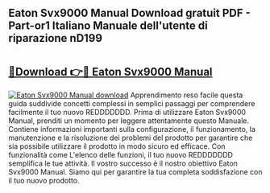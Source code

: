 ## Eaton Svx9000 Manual Download gratuit PDF - Part-or1 Italiano Manuale dell'utente di riparazione nD199

# <h2><a href="http://dfbmbgu.blite.top/?on=Eaton+Svx9000+Manual">🔗Download 👉🔴 Eaton Svx9000 Manual</a></h2>

[![Eaton Svx9000 Manual download](https://i.imgur.com/lujVjoI.png)](http://dfbmbgu.blite.top/?on=Eaton+Svx9000+Manual)
Apprendimento reso facile questa guida suddivide concetti complessi in semplici passaggi per comprendere facilmente il tuo nuovo REDDDDDDD. Prima di utilizzare Eaton Svx9000 Manual, prenditi un momento per leggere attentamente questo Manuale. Contiene informazioni importanti sulla configurazione, il funzionamento, la manutenzione e la risoluzione dei problemi del prodotto per garantire che sia possibile utilizzare il prodotto in modo sicuro ed efficace. Con funzionalità come L'elenco delle funzioni, il tuo nuovo REDDDDDDD semplifica le tue attività. Il vostro successo è il nostro obiettivo Eaton Svx9000 Manual. Siamo qui per garantire la tua completa soddisfazione con il tuo nuovo prodotto.

